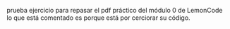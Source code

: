 prueba ejercicio para repasar el pdf práctico del módulo 0 de LemonCode
lo que está comentado es porque está por cerciorar su código.